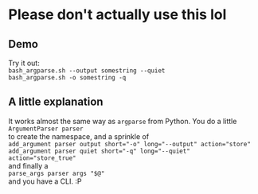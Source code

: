 # Please don't actually use this lol

## Demo

Try it out:  
`bash_argparse.sh --output somestring --quiet`  
`bash_argparse.sh -o somestring -q`  

## A little explanation

It works almost the same way as `argparse` from Python. You do a little  
`ArgumentParser parser`  
to create the namespace, and a sprinkle of  
`add_argument parser output short="-o" long="--output" action="store"`  
`add_argument parser quiet short="-q" long="--quiet" action="store_true"`  
and finally a  
`parse_args parser args "$@"`  
and you have a CLI. :P
